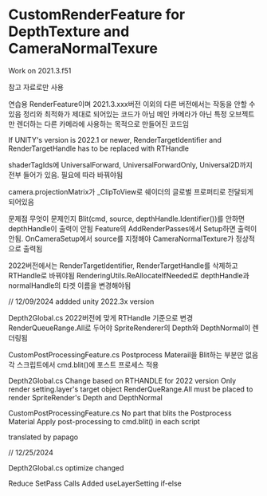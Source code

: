 # CustomRenderFeature for DepthTexture and CameraNormalTexure
Work on 2021.3.f51

참고 자료로만 사용

연습용 RenderFeature이며 2021.3.xxx버전 이외의 다른 버전에서는 작동을 안할 수 있음
정리와 최적화가 제대로 되어있는 코드가 아님
메인 카메라가 아닌 특정 오브젝트만 렌더하는 다른 카메라에 사용하는 목적으로 만들어진 코드임

If UNITY's version is 2022.1 or newer, RenderTargetIdentifier and RenderTargetHandle has to be replaced with RTHandle

shaderTagIds에 UniversalForward, UniversalForwardOnly, Universal2D까지 전부 들어가 있음. 필요에 따라 바꿔야됨

camera.projectionMatrix가 _ClipToView로 쉐이더의 글로벌 프로퍼티로 전달되게 되어있음

문제점
무엇이 문제인지 Blit(cmd, source, depthHandle.Identifier())를 안하면 depthHandle이 출력이 안됨
Feature의 AddRenderPasses에서 Setup하면 출력이 안됨. OnCameraSetup에서 source를 지정해야 CameraNormalTexture가 정상적으로 출력됨

2022버전에서는 
RenderTargetIdentifier, RenderTargetHandle를 삭제하고 RTHandle로 바꿔야됨
RenderingUtils.ReAllocateIfNeeded로 depthHandle과 normalHandle의 타겟 이름을 변경해야됨





// 12/09/2024     addded unity 2022.3x version

Depth2Global.cs
2022버전에 맞게 RTHandle 기준으로 변경
RenderQueueRange.All로 두어야 SpriteRenderer의 Depth와 DepthNormal이 렌더링됨

CustomPostProcessingFeature.cs
Postprocess Materail을 Blit하는 부분만 없음 
각 스크립트에서 cmd.blit()에 포스트 프로세스 적용


Depth2Global.cs
Change based on RTHANDLE for 2022 version
Only render setting.layer's target object
RenderQueRange.All must be placed to render SpriteRender's Depth and DepthNormal

CustomPostProcessingFeature.cs
No part that blits the Postprocess Material
Apply post-processing to cmd.blit() in each script

translated by papago


// 12/25/2024

Depth2Global.cs
optimize changed

Reduce SetPass Calls
Added useLayerSetting if-else	
